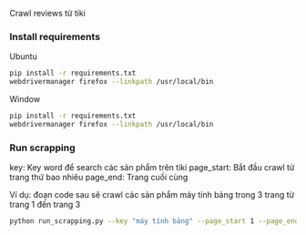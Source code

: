 Crawl reviews từ tiki

### Install requirements

Ubuntu
```bash
pip install -r requirements.txt
webdrivermanager firefox --linkpath /usr/local/bin
```

Window
```bash
pip install -r requirements.txt
webdrivermanager firefox --linkpath /usr/local/bin
```

### Run scrapping
key: Key word để search các sản phẩm trên tiki
page_start: Bắt đầu crawl từ trang thứ bao nhiêu
page_end: Trang cuối cùng 

Ví dụ: đoạn code sau sẽ crawl các sản phẩm máy tính bảng trong 3 trang từ trang 1 đến trang 3
```bash
python run_scrapping.py --key "máy tính bảng" --page_start 1 --page_end 3
```